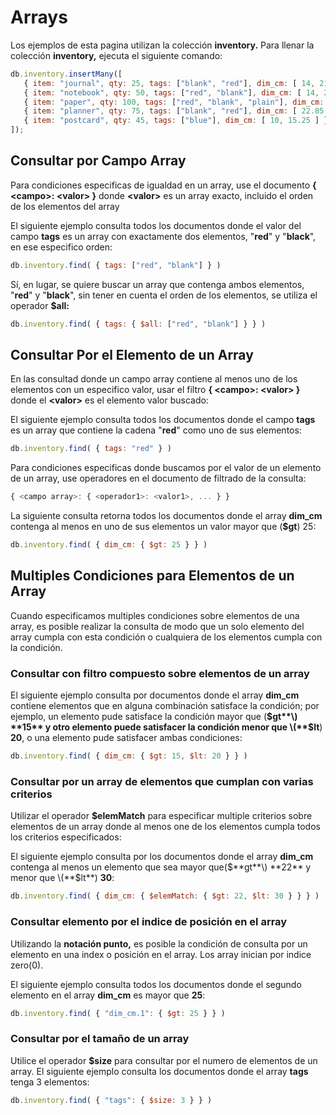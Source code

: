 # Arrays

Los ejemplos de esta pagina utilizan la colección **inventory.** Para llenar la colección **inventory,** ejecuta el siguiente comando:

```javascript
db.inventory.insertMany([
   { item: "journal", qty: 25, tags: ["blank", "red"], dim_cm: [ 14, 21 ] },
   { item: "notebook", qty: 50, tags: ["red", "blank"], dim_cm: [ 14, 21 ] },
   { item: "paper", qty: 100, tags: ["red", "blank", "plain"], dim_cm: [ 14, 21 ] },
   { item: "planner", qty: 75, tags: ["blank", "red"], dim_cm: [ 22.85, 30 ] },
   { item: "postcard", qty: 45, tags: ["blue"], dim_cm: [ 10, 15.25 ] }
]);
```

## Consultar por Campo Array

Para condiciones especificas de igualdad en un array, use el documento **{ &lt;campo&gt;: &lt;valor&gt; }** donde **&lt;valor&gt;** es un array exacto, incluido el orden de los elementos del array 

El siguiente ejemplo consulta todos los documentos donde el valor del campo **tags** es un array con exactamente dos elementos, "**red**" y "**black**", en ese especifico orden:

```javascript
db.inventory.find( { tags: ["red", "blank"] } )
```

Sí, en lugar, se quiere buscar un array que contenga ambos elementos, "**red**" y "**black**", sin tener en cuenta el orden de los elementos, se utiliza el operador **$all:** 

```javascript
db.inventory.find( { tags: { $all: ["red", "blank"] } } )
```

## Consultar Por el Elemento de un Array

En las consultad donde un campo array contiene al menos uno de los elementos con un especifico valor, usar el filtro **{ &lt;campo&gt;: &lt;valor&gt; }** donde el **&lt;valor&gt;** es el elemento valor buscado:

El siguiente ejemplo consulta todos los documentos donde el campo **tags** es un array que contiene la cadena "**red**" como uno de sus elementos:

```javascript
db.inventory.find( { tags: "red" } )
```

Para condiciones especificas donde buscamos por el valor de un elemento de un array, use operadores en el documento de filtrado de la consulta:

```javascript
{ <campo array>: { <operador1>: <valor1>, ... } }
```

La siguiente consulta retorna todos los documentos donde el array **dim\_cm** contenga al menos en uno de sus elementos un valor mayor que \(**$gt**\) 25:

```javascript
db.inventory.find( { dim_cm: { $gt: 25 } } )
```

## Multiples Condiciones para Elementos de un Array

Cuando especificamos multiples condiciones sobre elementos de una array, es posible realizar la consulta de modo que un solo elemento del array cumpla con esta condición o cualquiera de los elementos cumpla con la condición.

### Consultar con filtro compuesto sobre elementos de un array

El siguiente ejemplo consulta por documentos donde el array **dim\_cm** contiene elementos que en alguna combinación satisface la condición; por ejemplo, un elemento pude satisface la condición mayor que \(**$gt**\) **15** y otro elemento puede satisfacer la condición menor que \(**$lt**\) **20**, o una elemento pude satisfacer ambas condiciones:

```javascript
db.inventory.find( { dim_cm: { $gt: 15, $lt: 20 } } )
```

### Consultar por un array de elementos que cumplan con varias criterios

Utilizar el operador **$elemMatch** para especificar multiple criterios sobre elementos de un array donde al menos one de los elementos cumpla todos los criterios especificados:

El siguiente ejemplo consulta por los documentos donde el array **dim\_cm** contenga al menos un elemento que sea mayor que\($**gt**\) **22** y menor que \(**$lt**\) **30**:

```javascript
db.inventory.find( { dim_cm: { $elemMatch: { $gt: 22, $lt: 30 } } } )
```

### Consultar elemento por el indice de posición en el array

Utilizando la **notación punto,** es posible la condición de consulta por un elemento en una index o posición en el array. Los array inician por indice zero\(0\).

El siguiente ejemplo consulta todos los documentos donde el segundo elemento en el array **dim\_cm** es mayor que **25**:

```javascript
db.inventory.find( { "dim_cm.1": { $gt: 25 } } )
```

### Consultar por el tamaño de un array 

Utilice el operador **$size** para consultar por el numero de elementos de un array. El siguiente ejemplo consulta los documentos donde el array **tags** tenga 3 elementos:

```javascript
db.inventory.find( { "tags": { $size: 3 } } )
```

